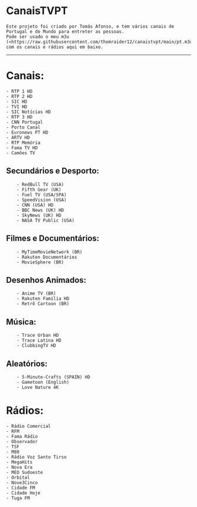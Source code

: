 # CanaisTVPT
	Este projeto foi criado por Tomás Afonso, e tem vários canais de Portugal e do Mundo para entreter as pessoas.
 	Pode ser usado o meu m3u (<https://raw.githubusercontent.com/thomraider12/canaistvpt/main/pt.m3u>), com os canais e rádios aqui em baixo.
  ---

# Canais:
	- RTP 1 HD
	- RTP 2 HD
	- SIC HD
	- TVI HD
	- SIC Notícias HD
	- RTP 3 HD
	- CNN Portugal
	- Porto Canal 
	- Euronews PT HD
	- ARTV HD
	- RTP Memória
	- Fama TV HD
	- Camões TV

##	Secundários e Desporto:
		- RedBull TV (USA)
		- Fifth Gear (UK)
		- Fuel TV (USA/SPA)
		- SpeedVision (USA)
		- CNN (USA) HD
		- BBC News (UK) HD
		- SkyNews (UK) HD
		- NASA TV Public (USA)

##	Filmes e Documentários:
		- MyTimeMovieNetwork (BR)
		- Rakuten Documentários
		- MovieSphere (BR)

##	Desenhos Animados:
		- Anime TV (BR)
		- Rakuten Família HD
		- Retrõ Cartoon (BR)

##	Música:
		- Trace Urban HD
		- Trace Latina HD
		- ClubbingTV HD
##	Aleatórios:
		- 5-Minute-Crafts (SPAIN) HD
		- Gametoon (English)
		- Love Nature 4K

# Rádios:
	- Rádio Comercial
	- RFM
	- Fama Rádio
	- Observador
	- TSF
	- M80
	- Rádio Voz Santo Tirso
	- MegaHits
	- Nova Era
	- MEO Sudoeste
	- Orbital
	- Nove3Cinco
	- Cidade FM
	- Cidade Hoje
	- Tuga FM
